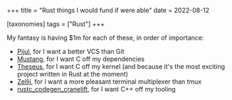 +++
title = "Rust things I would fund if were able"
date = 2022-08-12

[taxonomies]
tags = ["Rust"]
+++

My fantasy is having $1m for each of these,
in order of importance:

- [Pijul], for I want a better VCS than Git
- [Mustang], for I want C off my dependencies
- [Theseus], for I want C off my kernel
  (and because it's the most exciting project written in Rust at the moment)
- [Zellij], for I want a more pleasant terminal multiplexer than tmux
- [rustc_codegen_cranelift], for I want C++ off my tooling

[Mustang]: https://github.com/sunfishcode/mustang
[Pijul]: https://pijul.org
[Theseus]: https://github.com/theseus-os/Theseus
[Zellij]: https://github.com/zellij-org/zellij
[rustc_codegen_cranelift]: https://github.com/bjorn3/rustc_codegen_cranelift

